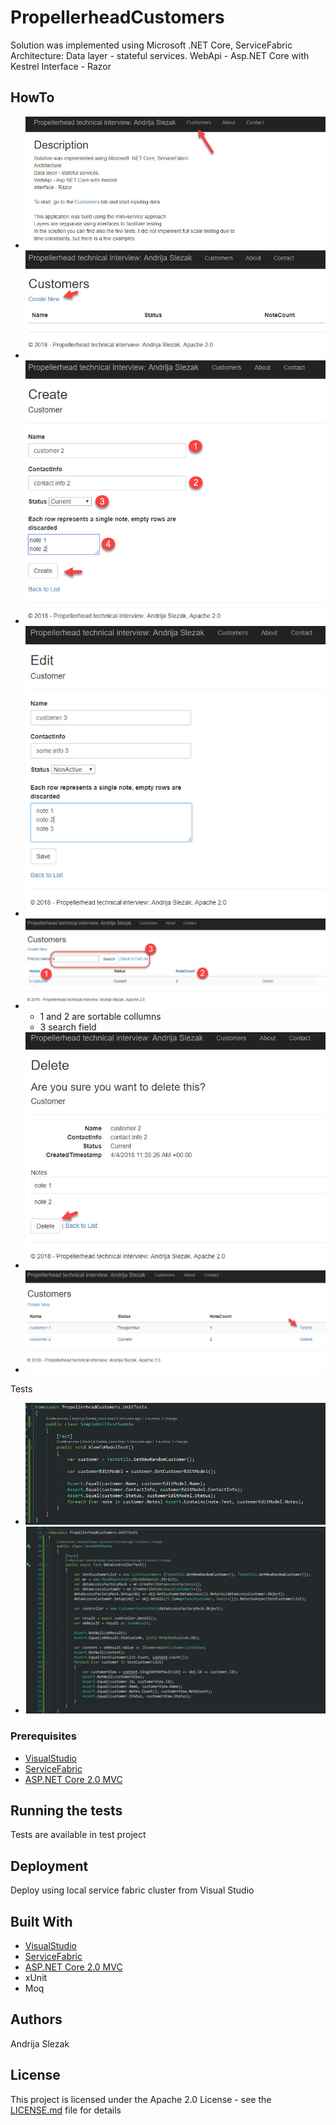 # PropellerheadCustomers

Solution was implemented using Microsoft .NET Core, ServiceFabric
Architecture:
 Data layer - stateful services.
 WebApi     - Asp.NET Core with Kestrel
 Interface  - Razor

## HowTo

* ![Start](https://github.com/aaronzaak/PropellerheadCustomers/blob/master/img/start.jpg)
* ![New](https://github.com/aaronzaak/PropellerheadCustomers/blob/master/img/new.jpg)
* ![Create](https://github.com/aaronzaak/PropellerheadCustomers/blob/master/img/f_cr.jpg)
* ![Edit](https://github.com/aaronzaak/PropellerheadCustomers/blob/master/img/f_edi.jpg)
* ![SortinAndFiltering](https://github.com/aaronzaak/PropellerheadCustomers/blob/master/img/v_filterSort.jpg)
  * 1 and 2 are sortable collumns
  * 3 search field
* ![Delete Preview](https://github.com/aaronzaak/PropellerheadCustomers/blob/master/img/f_del.jpg)
* ![DeleteConfirm](https://github.com/aaronzaak/PropellerheadCustomers/blob/master/img/f_delL.jpg)

Tests
* ![SimpleUT](https://github.com/aaronzaak/PropellerheadCustomers/blob/master/img/ut.jpg)
* ![MockedUT](https://github.com/aaronzaak/PropellerheadCustomers/blob/master/img/utC.jpg)


### Prerequisites

* [VisualStudio](https://www.visualstudio.com)
* [ServiceFabric](https://azure.microsoft.com/en-us/services/service-fabric/)
* [ASP.NET Core 2.0 MVC](https://docs.microsoft.com/en-us/aspnet/core/mvc/overview)

## Running the tests

Tests are available in test project

## Deployment

Deploy using local service fabric cluster from Visual Studio

## Built With

* [VisualStudio](https://www.visualstudio.com)
* [ServiceFabric](https://azure.microsoft.com/en-us/services/service-fabric/)
* [ASP.NET Core 2.0 MVC](https://docs.microsoft.com/en-us/aspnet/core/mvc/overview)
* xUnit
* Moq

## Authors

Andrija Slezak

## License

This project is licensed under the Apache 2.0 License - see the [LICENSE.md](LICENSE.md) file for details

